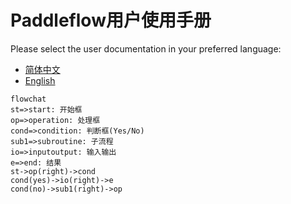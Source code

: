 # Paddleflow用户使用手册
Please select the user documentation in your preferred language:
- [简体中文](zh_cn)
- [English](en)

```mermaid
flowchat
st=>start: 开始框
op=>operation: 处理框
cond=>condition: 判断框(Yes/No)
sub1=>subroutine: 子流程
io=>inputoutput: 输入输出
e=>end: 结果
st->op(right)->cond
cond(yes)->io(right)->e
cond(no)->sub1(right)->op
```
